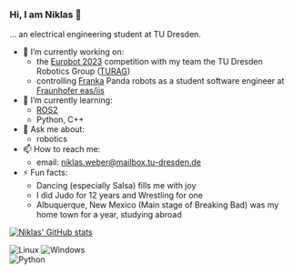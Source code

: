 ### Hi, I am Niklas 👋

... an electrical engineering student at TU Dresden.

- 🔭 I’m currently working on:
  - the [Eurobot 2023](https://www.eurobot.org/eurobot-contest/eurobot-2023/) competition with my team the TU Dresden Robotics Group ([TURAG](https://turag.de/))
  - controlling [Franka](https://www.franka.de/) Panda robots as a student software engineer at [Fraunhofer eas/iis](https://www.eas.iis.fraunhofer.de/en.html)
- 🌱 I’m currently learning:
  - [ROS2](https://github.com/ros2/ros2)
  - Python, C++
- 💬 Ask me about:
  - robotics
- 📫 How to reach me:
  - email: niklas.weber@mailbox.tu-dresden.de
- ⚡ Fun facts:
  - Dancing (especially Salsa) fills me with joy
  - I did Judo for 12 years and Wrestling for one
  - Albuquerque, New Mexico (Main stage of Breaking Bad) was my home town for a year, studying abroad

[![Niklas' GitHub stats](https://github-readme-stats.vercel.app/api?username=weber-niklas)](https://github.com/anuraghazra/github-readme-stats)

![Linux](https://img.shields.io/badge/Linux-FCC624?style=for-the-badge&logo=linux&logoColor=black)
![Windows](https://img.shields.io/badge/Windows-0078D6?style=for-the-badge&logo=windows&logoColor=white)  
![Python](https://img.shields.io/badge/python-3670A0?style=for-the-badge&logo=python&logoColor=ffdd54)



